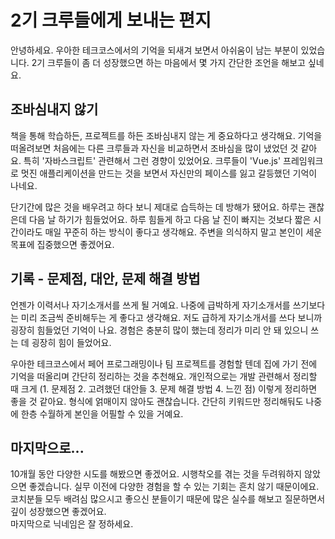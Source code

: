 # 2기 크루들에게 보내는 편지

 안녕하세요. 
 우아한 테크코스에서의 기억을 되새겨 보면서 아쉬움이 남는 부분이 있었습니다. 
 2기 크루들이 좀 더 성장했으면 하는 마음에서 몇 가지 간단한 조언을 해보고 싶네요.   

## 조바심내지 않기

책을 통해 학습하든, 프로젝트를 하든 조바심내지 않는 게 중요하다고 생각해요. 
기억을 떠올려보면 처음에는 다른 크루들과 자신을 비교하면서 조바심을 많이 냈었던 것 같아요.
특히 '자바스크립트' 관련해서 그런 경향이 있었어요. 
크루들이 'Vue.js' 프레임워크로 멋진 애플리케이션을 만드는 것을 보면서 자신만의 페이스를 잃고 갈등했던 기억이 나네요.

단기간에 많은 것을 배우려고 하다 보니 제대로 습득하는 데 방해가 됐어요. 하루는 괜찮은데 다음 날 하기가 힘들었어요.
하루 힘들게 하고 다음 날 진이 빠지는 것보다 짧은 시간이라도 매일 꾸준히 하는 방식이 좋다고 생각해요. 
주변을 의식하지 말고 본인이 세운 목표에 집중했으면 좋겠어요.

## 기록 - 문제점, 대안, 문제 해결 방법 

언젠가 이력서나 자기소개서를 쓰게 될 거예요. 
나중에 급박하게 자기소개서를 쓰기보다는 미리 조금씩 준비해두는 게 좋다고 생각해요. 
저도 급하게 자기소개서를 쓰다 보니까 굉장히 힘들었던 기억이 나요. 
경험은 충분히 많이 했는데 정리가 미리 안 돼 있으니 쓰는 데 굉장히 힘이 들었어요. 

우아한 테크코스에서 페어 프로그래밍이나 팀 프로젝트를 경험할 텐데 집에 가기 전에 기억을 떠올리며 간단히 정리하는 것을 추천해요.
개인적으로는 개발 관련해서 정리할 때 크게 (1. 문제점 2. 고려했던 대안들 3. 문제 해결 방법 4. 느낀 점) 이렇게 정리하면 좋을 것 같아요.
형식에 얽매이지 않아도 괜찮습니다. 
간단히 키워드만 정리해둬도 나중에 한층 수월하게 본인을 어필할 수 있을 거예요.

## 마지막으로...

10개월 동안 다양한 시도를 해봤으면 좋겠어요.
시행착오를 겪는 것을 두려워하지 않았으면 좋겠습니다. 
실무 이전에 다양한 경험을 할 수 있는 기회는 흔치 않기 때문이에요. 
코치분들 모두 배려심 많으시고 좋으신 분들이기 때문에 많은 실수를 해보고 질문하면서 깊이 성장했으면 좋겠어요.  
마지막으로 닉네임은 잘 정하세요. 


